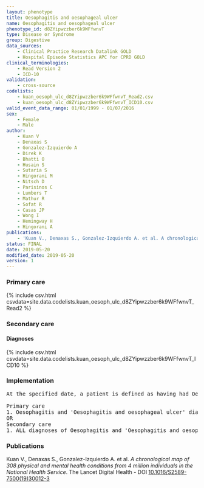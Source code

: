 ```yaml
---
layout: phenotype
title: Oesophagitis and oesophageal ulcer
name: Oesophagitis and oesophageal ulcer
phenotype_id: d8ZYipwzzber6k9WFfwnvT 
type: Disease or Syndrome
group: Digestive
data_sources: 
    - Clinical Practice Research Datalink GOLD
    - Hospital Episode Statistics APC for CPRD GOLD
clinical_terminologies: 
    - Read Version 2
    - ICD-10
validation: 
    - cross-source
codelists: 
    - kuan_oesoph_ulc_d8ZYipwzzber6k9WFfwnvT_Read2.csv
    - kuan_oesoph_ulc_d8ZYipwzzber6k9WFfwnvT_ICD10.csv
valid_event_data_range: 01/01/1999 - 01/07/2016
sex: 
    - Female
    - Male
author: 
    - Kuan V
    - Denaxas S
    - Gonzalez-Izquierdo A
    - Direk K
    - Bhatti O
    - Husain S
    - Sutaria S
    - Hingorani M
    - Nitsch D
    - Parisinos C
    - Lumbers T
    - Mathur R
    - Sofat R
    - Casas JP
    - Wong I
    - Hemingway H
    - Hingorani A
publications: 
    - 'Kuan V., Denaxas S., Gonzalez-Izquierdo A. et al. A chronological map of 308 physical and mental health conditions from 4 million individuals in the National Health Service. The Lancet Digital Health - DOI: 10.1016/S2589-7500(19)30012-3' 
status: FINAL
date: 2019-05-20
modified_date: 2019-05-20
version: 1
---
```

### Primary care 
{% include csv.html csvdata=site.data.codelists.kuan_oesoph_ulc_d8ZYipwzzber6k9WFfwnvT_Read2 %}
### Secondary care 
#### Diagnoses 
{% include csv.html csvdata=site.data.codelists.kuan_oesoph_ulc_d8ZYipwzzber6k9WFfwnvT_ICD10 %}
### Implementation 
<pre>At the specified date, a patient is defined as having had Oesophagitis and 'Oesophagitis and oesophageal ulcer' IF they meet the criteria for any of the following on or before the specified date. The earliest date on which the individual meets any of the following criteria on or before the specified date is defined as the first event date:

Primary care
1. Oesophagitis and 'Oesophagitis and oesophageal ulcer' diagnosis or history of diagnosis during a consultation 
OR
Secondary care
1. ALL diagnoses of Oesophagitis and 'Oesophagitis and oesophageal ulcer' or history of diagnosis during a hospitalization</pre> 
 
### Publications 
Kuan V., Denaxas S., Gonzalez-Izquierdo A. et al. _A chronological map of 308 physical and mental health conditions from 4 million individuals in the National Health Service_. The Lancet Digital Health - DOI <a href='https://www.thelancet.com/journals/landig/article/PIIS2589-7500(19)30012-3/fulltext'>10.1016/S2589-7500(19)30012-3</a>